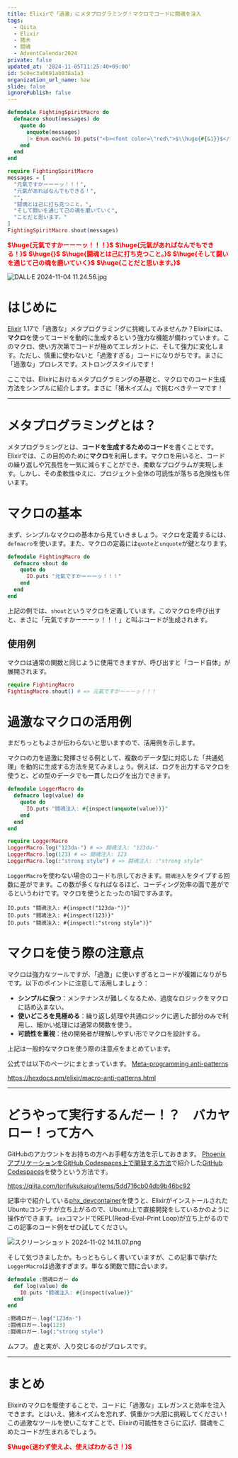 ```yaml
---
title: Elixirで「過激」にメタプログラミング！マクロでコードに闘魂を注入
tags:
  - Qiita
  - Elixir
  - 猪木
  - 闘魂
  - AdventCalendar2024
private: false
updated_at: '2024-11-05T11:25:40+09:00'
id: 5c0ec3a0691ab038a1a3
organization_url_name: haw
slide: false
ignorePublish: false
---
```

```elixir
defmodule FightingSpiritMacro do
  defmacro shout(messages) do
    quote do
      unquote(messages)
      |> Enum.each(& IO.puts("<b><font color=\"red\">$\\huge{#{&1}}$</font></b>"))
    end
  end
end

require FightingSpiritMacro
messages = [
  "元氣ですかーーーッ！！！",
  "元氣があればなんでもできる！",
  "",
  "闘魂とは己に打ち克つこと。",
  "そして闘いを通じて己の魂を磨いていく",
  "ことだと思います。"
]
FightingSpiritMacro.shout(messages)
```

<b><font color="red">$\huge{元氣ですかーーーッ！！！}$</font></b>
<b><font color="red">$\huge{元氣があればなんでもできる！}$</font></b>
<b><font color="red">$\huge{}$</font></b>
<b><font color="red">$\huge{闘魂とは己に打ち克つこと。}$</font></b>
<b><font color="red">$\huge{そして闘いを通じて己の魂を磨いていく}$</font></b>
<b><font color="red">$\huge{ことだと思います。}$</font></b>

![DALL·E 2024-11-04 11.24.56.jpg](https://qiita-image-store.s3.ap-northeast-1.amazonaws.com/0/131808/62520343-490c-135e-65d2-f0f5c43e1cef.jpeg)



# はじめに

[Elixir](https://elixir-lang.org/) 1.17で「過激な」メタプログラミングに挑戦してみませんか？Elixirには、**マクロ**を使ってコードを動的に生成するという強力な機能が備わっています。このマクロ、使い方次第でコードが極めてエレガントに、そして強力に変化します。ただし、慎重に使わないと「過激すぎる」コードになりがちです。まさに「過激な」プロレスです。ストロングスタイルです！

ここでは、Elixirにおけるメタプログラミングの基礎と、マクロでのコード生成方法をシンプルに紹介します。まさに「猪木イズム」で挑むべきテーマです！

---

# メタプログラミングとは？

メタプログラミングとは、**コードを生成するためのコード**を書くことです。Elixirでは、この目的のために**マクロ**を利用します。マクロを用いると、コードの繰り返しや冗長性を一気に減らすことができ、柔軟なプログラムが実現します。しかし、その柔軟性ゆえに、プロジェクト全体の可読性が落ちる危険性も伴います。

# マクロの基本

まず、シンプルなマクロの基本から見ていきましょう。マクロを定義するには、`defmacro`を使います。また、マクロの定義には`quote`と`unquote`が鍵となります。

```elixir
defmodule FightingMacro do
  defmacro shout do
    quote do
      IO.puts "元氣ですかーーーッ！！！"
    end
  end
end
```

上記の例では、`shout`というマクロを定義しています。このマクロを呼び出すと、まさに「元氣ですかーーーッ！！！」と叫ぶコードが生成されます。

## 使用例

マクロは通常の関数と同じように使用できますが、呼び出すと「コード自体」が展開されます。

```elixir
require FightingMacro
FightingMacro.shout() # => 元氣ですかーーーッ！！！
```

# 過激なマクロの活用例

まだちっともよさが伝わらないと思いますので、活用例を示します。

マクロの力を過激に発揮させる例として、複数のデータ型に対応した「共通処理」を動的に生成する方法を見てみましょう。例えば、ログを出力するマクロを使うと、どの型のデータでも一貫したログを出力できます。

```elixir
defmodule LoggerMacro do
  defmacro log(value) do
    quote do
      IO.puts "闘魂注入: #{inspect(unquote(value))}"
    end
  end
end

require LoggerMacro
LoggerMacro.log("123da-") # => 闘魂注入: "123da-"
LoggerMacro.log(123) # => 闘魂注入: 123
LoggerMacro.log(:"strong style") # => 闘魂注入: :"strong style"
```

`LoggerMacro`を使わない場合のコードも示しておきます。`闘魂注入`をタイプする回数に差がでます。この数が多くなればなるほど、コーディング効率の面で差がでるというわけです。マクロを使うとたったの1回ですみます。

```elixir:LoggerMacroを使わない場合は3回闘魂タイプが必要
IO.puts "闘魂注入: #{inspect("123da-")}"
IO.puts "闘魂注入: #{inspect(123)}"
IO.puts "闘魂注入: #{inspect(:"strong style")}"
```

# マクロを使う際の注意点

マクロは強力なツールですが、「過激」に使いすぎるとコードが複雑になりがちです。以下のポイントに注意して活用しましょう：

- **シンプルに保つ**：メンテナンスが難しくなるため、過度なロジックをマクロに詰め込まない。
- **使いどころを見極める**：繰り返し処理や共通ロジックに適した部分のみで利用し、細かい処理には通常の関数を使う。
- **可読性を重視**：他の開発者が理解しやすい形でマクロを設計する。

上記は一般的なマクロを使う際の注意点をまとめています。

公式では以下のページにまとまっています。
[Meta-programming anti-patterns](https://hexdocs.pm/elixir/macro-anti-patterns.html)

https://hexdocs.pm/elixir/macro-anti-patterns.html

---

# どうやって実行するんだー！？　バカヤロー！って方へ

GitHubのアカウントをお持ちの方へお手軽な方法を示しておきます。
[PhoenixアプリケーションをGitHub Codespaces上で開発する方法](https://qiita.com/torifukukaiou/items/5dd716cb04db9b46bc92)で紹介した[GitHub Codespaces](https://github.co.jp/features/codespaces)を使うという方法です。

https://qiita.com/torifukukaiou/items/5dd716cb04db9b46bc92

記事中で紹介している[phx_devcontainer](https://github.com/TORIFUKUKaiou/phx_devcontainer)を使うと、ElixirがインストールされたUbuntuコンテナが立ち上がるので、Ubuntu上で直接開発をしているかのように操作ができます。`iex`コマンドでREPL(Read-Eval-Print Loop)が立ち上がるのでこの記事のコード例をぜひ試してください。

![スクリーンショット 2024-11-02 14.11.07.png](https://qiita-image-store.s3.ap-northeast-1.amazonaws.com/0/131808/303ee996-0b65-30c9-9b75-08d297b96f7a.png)

そして気づきましたか。もっともらしく書いていますが、この記事で挙げた`LoggerMacro`は過激すぎます。単なる関数で間に合います。

```elixir
defmodule :闘魂ロガー do
  def log(value) do
    IO.puts "闘魂注入: #{inspect(value)}"
  end
end

:闘魂ロガー.log("123da-")
:闘魂ロガー.log(123)
:闘魂ロガー.log(:"strong style")
```

ムフフ。
虚と実が、入り交じるのがプロレスです。

---

# まとめ

Elixirのマクロを駆使することで、コードに「過激な」エレガンスと効率を注入できます。とはいえ、猪木イズムを忘れず、慎重かつ大胆に挑戦してください！この過激なツールを使いこなすことで、Elixirの可能性をさらに広げ、闘魂をこめたコードが生まれるでしょう。

<b><font color="red">$\huge{迷わず使えよ、使えばわかるさ！}$</font></b> 

